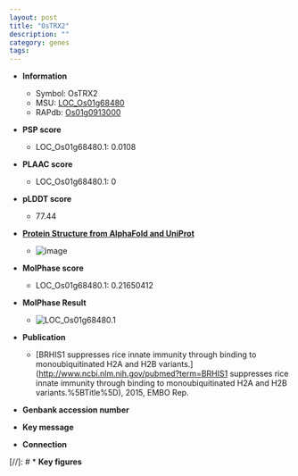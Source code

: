 ```yaml
---
layout: post
title: "OsTRX2"
description: ""
category: genes
tags: 
---
```


* **Information**  
    + Symbol: OsTRX2  
    + MSU: [LOC_Os01g68480](http://rice.plantbiology.msu.edu/cgi-bin/ORF_infopage.cgi?orf=LOC_Os01g68480)  
    + RAPdb: [Os01g0913000](http://rapdb.dna.affrc.go.jp/viewer/gbrowse_details/irgsp1?name=Os01g0913000)  

* **PSP score**  
    + LOC_Os01g68480.1: 0.0108 

* **PLAAC score**  
    + LOC_Os01g68480.1: 0 

* **pLDDT score**
    + 77.44

* **[Protein Structure from AlphaFold and UniProt](https://www.uniprot.org/uniprotkb/Q8S091/entry#structure)**
    + ![image](https://ricepsp.github.io/images/Q8/AF-Q8S091-F1.png)

* **MolPhase score**
    + LOC_Os01g68480.1: 0.21650412

* **MolPhase Result**
    + ![LOC_Os01g68480.1](https://304243504.github.io/Pictures/LOC_Os01g/LOC_Os01g68480.1.png)

* **Publication**  
    + [BRHIS1 suppresses rice innate immunity through binding to monoubiquitinated H2A and H2B variants.](http://www.ncbi.nlm.nih.gov/pubmed?term=BRHIS1 suppresses rice innate immunity through binding to monoubiquitinated H2A and H2B variants.%5BTitle%5D), 2015, EMBO Rep.

* **Genbank accession number**  

* **Key message**  

* **Connection**  

[//]: # * **Key figures**  


